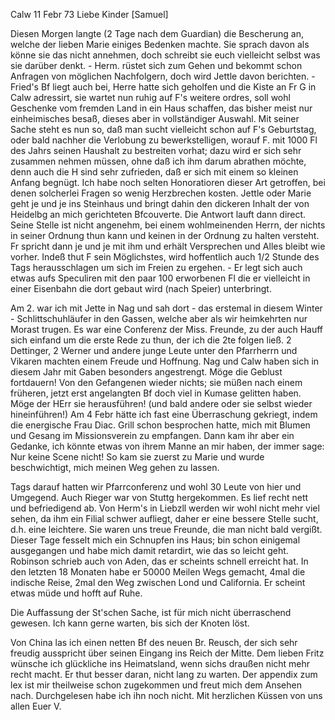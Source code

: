  Calw 11 Febr 73
Liebe Kinder [Samuel]

Diesen Morgen langte (2 Tage nach dem Guardian) die Bescherung an, welche der lieben Marie einiges Bedenken machte. Sie sprach davon als könne sie das nicht annehmen, doch schreibt sie euch vielleicht selbst was sie darüber denkt. - Herm. rüstet sich zum Gehen und bekommt schon Anfragen von möglichen Nachfolgern, doch wird Jettle davon berichten. - Fried's Bf liegt auch bei, Herre hatte sich geholfen und die Kiste an Fr G in Calw adressirt, sie wartet nun ruhig auf F's weitere ordres, soll wohl Geschenke vom fremden Land in ein Haus schaffen, das bisher meist nur einheimisches besaß, dieses aber in vollständiger Auswahl. Mit seiner Sache steht es nun so, daß man sucht vielleicht schon auf F's Geburtstag, oder bald nachher die Verlobung zu bewerkstelligen, worauf F. mit 1000 Fl des Jahrs seinen Haushalt zu bestreiten vorhat; dazu wird er sich sehr zusammen nehmen müssen, ohne daß ich ihm darum abrathen möchte, denn auch die H sind sehr zufrieden, daß er sich mit einem so kleinen Anfang begnügt. Ich habe noch selten Honoratioren dieser Art getroffen, bei denen solcherlei Fragen so wenig Herzbrechen kosten. Jettle oder Marie geht je und je ins Steinhaus und bringt dahin den dickeren Inhalt der von Heidelbg an mich gerichteten Bfcouverte. Die Antwort lauft dann direct. Seine Stelle ist nicht angenehm, bei einem wohlmeinenden Herrn, der nichts in seiner Ordnung thun kann und keinen in der Ordnung zu halten versteht. Fr spricht dann je und je mit ihm und erhält Versprechen und Alles bleibt wie vorher. Indeß thut F sein Möglichstes, wird hoffentlich auch 1/2 Stunde des Tags herausschlagen um sich im Freien zu ergehen. - Er legt sich auch etwas aufs Speculiren mit den paar 100 erworbenen Fl die er vielleicht in einer Eisenbahn die dort gebaut wird (nach Speier) unterbringt.

Am 2. war ich mit Jette in Nag und sah dort - das erstemal in diesem Winter - Schlittschuhläufer in den Gassen, welche aber als wir heimkehrten nur Morast trugen. Es war eine Conferenz der Miss. Freunde, zu der auch Hauff sich einfand um die erste Rede zu thun, der ich die 2te folgen ließ. 2 Dettinger, 2 Werner und andere junge Leute unter den Pfarrherrn und Vikaren machten einem Freude und Hoffnung. Nag und Calw haben sich in diesem Jahr mit Gaben besonders angestrengt. Möge die Geblust fortdauern! 
Von den Gefangenen wieder nichts; sie müßen nach einem früheren, jetzt erst angelangten Bf doch viel in Kumase gelitten haben. Möge der HErr sie herausführen! (und bald andere oder sie selbst wieder hineinführen!) 
Am 4 Febr hätte ich fast eine Überraschung gekriegt, indem die energische Frau Diac. Grill schon besprochen hatte, mich mit Blumen und Gesang im Missionsverein zu empfangen. Dann kam ihr aber ein Gedanke, ich könnte etwas von ihrem Manne an mir haben, der immer sage: Nur keine Scene nicht! So kam sie zuerst zu Marie und wurde beschwichtigt, mich meinen Weg gehen zu lassen.

Tags darauf hatten wir Pfarrconferenz und wohl 30 Leute von hier und Umgegend. Auch Rieger war von Stuttg hergekommen. Es lief recht nett und befriedigend ab. Von Herm's in Liebzll werden wir wohl nicht mehr viel sehen, da ihm ein Filial schwer aufliegt, daher er eine bessere Stelle sucht, d.h. eine leichtere. Sie waren uns treue Freunde, die man nicht bald vergißt. 
Dieser Tage fesselt mich ein Schnupfen ins Haus; bin schon einigemal ausgegangen und habe mich damit retardirt, wie das so leicht geht. 
Robinson schrieb auch von Aden, das er scheints schnell erreicht hat. In den letzten 18 Monaten habe er 50000 Meilen Wegs gemacht, 4mal die indische Reise, 2mal den Weg zwischen Lond und California. Er scheint etwas müde und hofft auf Ruhe.

Die Auffassung der St'schen Sache, ist für mich nicht überraschend gewesen. Ich kann gerne warten, bis sich der Knoten löst.

Von China las ich einen netten Bf des neuen Br. Reusch, der sich sehr freudig ausspricht über seinen Eingang ins Reich der Mitte. Dem lieben Fritz wünsche ich glückliche ins Heimatsland, wenn sichs draußen nicht mehr recht macht. Er thut besser daran, nicht lang zu warten. Der appendix zum lex ist mir theilweise schon zugekommen und freut mich dem Ansehen nach. Durchgelesen habe ich ihn noch nicht. Mit herzlichen Küssen von uns allen  Euer V.
